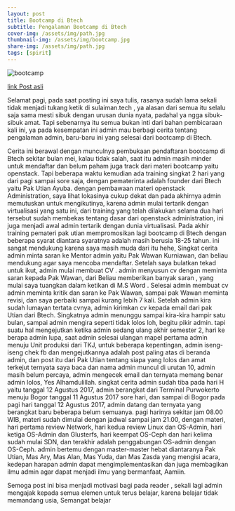 ```yaml
---
layout: post
title: Bootcamp di Btech
subtitle: Pengalaman Bootcamp di Btech
cover-img: /assets/img/path.jpg
thumbnail-img: /assets/img/bootcamp.jpg
share-img: /assets/img/path.jpg
tags: [spirit]
---
```


![bootcamp](https://1.bp.blogspot.com/-KY_KIrsALy4/WZecvuRXfhI/AAAAAAAAAd4/jCBQYGJE8Rsod9_C0zrfeXSNGHcCU0ZuQCEwYBhgL/s1600/bootcamp.jpg)

[link Post asli](https://blog.sulaiman.tech/2017/08/pengalaman-bootcamp-di-btech.html)

Selamat pagi, pada saat posting ini saya tulis, rasanya sudah lama sekali tidak menjadi tukang ketik di sulaiman.tech , ya alasan dari semua itu selalu saja sama mesti sibuk dengan urusan dunia nyata, padahal ya ngga sibuk-sibuk amat. Tapi sebenarnya itu semua bukan inti dari bahan pembicaraan kali ini, ya pada kesempatan ini admin mau berbagi cerita tentang pengalaman admin, baru-baru ini yang selesai dari bootcamp di Btech.

Cerita ini berawal dengan munculnya pembukaan pendaftaran bootcamp di Btech sekitar bulan mei, kalau tidak salah, saat itu admin masih minder untuk mendaftar dan belum paham juga track dari materi bootcamp yaitu openstack. Tapi beberapa waktu kemudian ada training singkat 2 hari yang dari pagi sampai sore saja, dengan pematerinta adalah founder dari Btech yaitu Pak Utian Ayuba. dengan pembawaan materi openstack Administration, saya lihat lokasinya cukup dekat dan pada akhirnya admin memutuskan untuk mengikutinya, karena admin mulai tertarik dengan virtualisasi yang satu ini, dari training yang telah dilakukan selama dua hari tersebut sudah membekas tentang dasar dari openstack administration, ini juga menjadi awal admin tertarik dengan dunia virtualisasi. Pada akhir training pemateri pak utian mempromosikan lagi bootcamp di Btech dengan beberapa syarat diantara syaratnya adalah masih berusia 18-25 tahun. ini sangat mendukung karena saya masih muda dari itu hehe, Singkat cerita admin minta saran ke Mentor admin yaitu Pak Wawan Kurniawan, dan beliau  mendukung agar saya mencoba mendaftar. Setelah saya bulatkan tekad untuk ikut, admin mulai membuat CV . admin menyusun  cv dengan meminta saran kepada Pak Wawan, dari Beliau memberikan banyak saran , yang mulai saya tuangkan dalam ketikan di M.S Word .  Selesai admin membuat cv admin meminta kritik dan saran ke Pak Wawan, sampai pak Wawan meminta revisi, dan saya perbaiki sampai kurang lebih 7 kali. Setelah admin kira sudah lumayan tertata cvnya, admin kirimkan cv kepada email dari pak Utian dari Btech. Singkatnya admin menunggu sampai kira-kira hampir satu bulan, sampai admin mengira seperti tidak lolos loh, begitu pikir admin. tapi suatu hal mengejutkan ketika admin sedang ulang akhir semester 2, hari ke berapa admin lupa, saat admin selesai ulangan mapel pertama admin menuju Unit produksi dari TKJ, untuk beberapa kepentingan, admin iseng-iseng chek fb dan mengejutkannya adalah post paling atas di beranda admin, dan post itu dari Pak Utian tentang siapa yang lolos dan amat terkejut ternyata saya baca dan nama admin muncul di urutan 10, admin masih belum percaya, admin mengecek email dan ternyata memang benar admin lolos, Yes Alhamdulillah. singkat cerita admin sudah tiba pada hari H yaitu tanggal 12 Agustus 2017, admin berangkat dari Terminal Purwokerto menuju Bogor tanggal 11 Agustus 2017 sore hari, dan sampai di Bogor pada pagi hari tanggal 12 Agustus 2017, admin datang dan ternyata yang berangkat baru beberapa belum semuanya. pagi harinya sekitar jam 08.00 WIB, materi sudah dimulai dengan jadwal sampai jam 21.00, dengan materi, hari pertama review Network, hari kedua review Linux dan OS-Admin, hari ketiga OS-Admin dan Glusterfs, hari keempat OS-Ceph dan hari kelima sudah mulai SDN, dan terakhir adalah penggabungan OS-admin dengan OS-Ceph. admin bertemu dengan master-master hebat diantaranya Pak Utian, Mas Ary, Mas Alan, Mas Yuda, dan Mas Zasda yang mengisi acara, kedepan harapan admin dapat mengimplementasikan dan juga membagikan ilmu admin agar dapat menjadi ilmu yang bermanfaat, Aamiin.


Semoga post ini bisa menjadi motivasi bagi pada reader , sekali lagi admin mengajak kepada semua elemen untuk terus belajar, karena belajar tidak memandang usia, Semangat belajar




